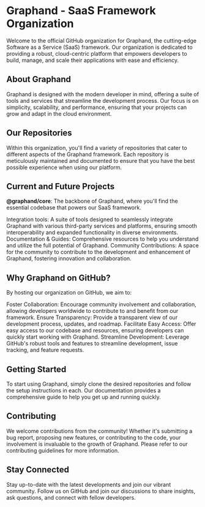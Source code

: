 # Graphand - SaaS Framework Organization

Welcome to the official GitHub organization for Graphand, the cutting-edge Software as a Service (SaaS) framework. Our organization is dedicated to providing a robust, cloud-centric platform that empowers developers to build, manage, and scale their applications with ease and efficiency.

## About Graphand

Graphand is designed with the modern developer in mind, offering a suite of tools and services that streamline the development process. Our focus is on simplicity, scalability, and performance, ensuring that your projects can grow and adapt in the cloud environment.

## Our Repositories

Within this organization, you'll find a variety of repositories that cater to different aspects of the Graphand framework. Each repository is meticulously maintained and documented to ensure that you have the best possible experience when using our platform.

## Current and Future Projects

**@graphand/core**: The backbone of Graphand, where you'll find the essential codebase that powers our SaaS framework.

Integration tools: A suite of tools designed to seamlessly integrate Graphand with various third-party services and platforms, ensuring smooth interoperability and expanded functionality in diverse environments.
Documentation & Guides: Comprehensive resources to help you understand and utilize the full potential of Graphand.
Community Contributions: A space for the community to contribute to the development and enhancement of Graphand, fostering innovation and collaboration.

## Why Graphand on GitHub?

By hosting our organization on GitHub, we aim to:

Foster Collaboration: Encourage community involvement and collaboration, allowing developers worldwide to contribute to and benefit from our framework.
Ensure Transparency: Provide a transparent view of our development process, updates, and roadmap.
Facilitate Easy Access: Offer easy access to our codebase and resources, ensuring developers can quickly start working with Graphand.
Streamline Development: Leverage GitHub's robust tools and features to streamline development, issue tracking, and feature requests.

## Getting Started

To start using Graphand, simply clone the desired repositories and follow the setup instructions in each. Our documentation provides a comprehensive guide to help you get up and running quickly.

## Contributing

We welcome contributions from the community! Whether it's submitting a bug report, proposing new features, or contributing to the code, your involvement is invaluable to the growth of Graphand. Please refer to our contributing guidelines for more information.

## Stay Connected

Stay up-to-date with the latest developments and join our vibrant community. Follow us on GitHub and join our discussions to share insights, ask questions, and connect with fellow developers.
